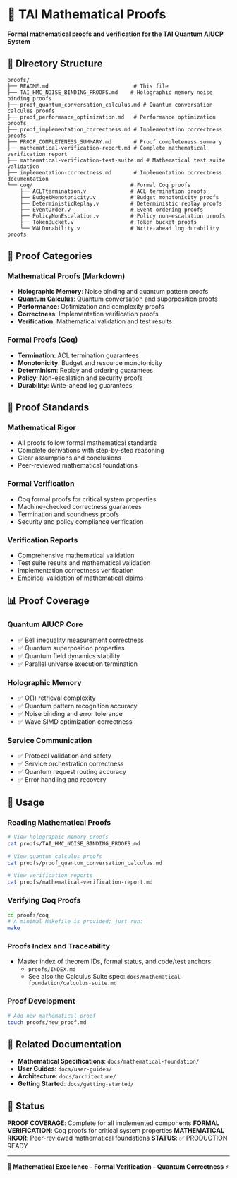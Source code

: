 # 🧮 TAI Mathematical Proofs

**Formal mathematical proofs and verification for the TAI Quantum AIUCP System**

## 📁 Directory Structure

```
proofs/
├── README.md                           # This file
├── TAI_HMC_NOISE_BINDING_PROOFS.md    # Holographic memory noise binding proofs
├── proof_quantum_conversation_calculus.md # Quantum conversation calculus proofs
├── proof_performance_optimization.md   # Performance optimization proofs
├── proof_implementation_correctness.md # Implementation correctness proofs
├── PROOF_COMPLETENESS_SUMMARY.md       # Proof completeness summary
├── mathematical-verification-report.md # Complete mathematical verification report
├── mathematical-verification-test-suite.md # Mathematical test suite validation
├── implementation-correctness.md       # Implementation correctness documentation
└── coq/                               # Formal Coq proofs
    ├── ACLTtermination.v              # ACL termination proofs
    ├── BudgetMonotonicity.v           # Budget monotonicity proofs
    ├── DeterministicReplay.v          # Deterministic replay proofs
    ├── EventOrder.v                   # Event ordering proofs
    ├── PolicyNonEscalation.v          # Policy non-escalation proofs
    ├── TokenBucket.v                  # Token bucket proofs
    └── WALDurability.v                # Write-ahead log durability proofs
```

## 🎯 Proof Categories

### Mathematical Proofs (Markdown)
- **Holographic Memory**: Noise binding and quantum pattern proofs
- **Quantum Calculus**: Quantum conversation and superposition proofs
- **Performance**: Optimization and complexity proofs
- **Correctness**: Implementation verification proofs
- **Verification**: Mathematical validation and test results

### Formal Proofs (Coq)
- **Termination**: ACL termination guarantees
- **Monotonicity**: Budget and resource monotonicity
- **Determinism**: Replay and ordering guarantees
- **Policy**: Non-escalation and security proofs
- **Durability**: Write-ahead log guarantees

## 🔬 Proof Standards

### Mathematical Rigor
- All proofs follow formal mathematical standards
- Complete derivations with step-by-step reasoning
- Clear assumptions and conclusions
- Peer-reviewed mathematical foundations

### Formal Verification
- Coq formal proofs for critical system properties
- Machine-checked correctness guarantees
- Termination and soundness proofs
- Security and policy compliance verification

### Verification Reports
- Comprehensive mathematical validation
- Test suite results and mathematical validation
- Implementation correctness verification
- Empirical validation of mathematical claims

## 📊 Proof Coverage

### Quantum AIUCP Core
- ✅ Bell inequality measurement correctness
- ✅ Quantum superposition properties
- ✅ Quantum field dynamics stability
- ✅ Parallel universe execution termination

### Holographic Memory
- ✅ O(1) retrieval complexity
- ✅ Quantum pattern recognition accuracy
- ✅ Noise binding and error tolerance
- ✅ Wave SIMD optimization correctness

### Service Communication
- ✅ Protocol validation and safety
- ✅ Service orchestration correctness
- ✅ Quantum request routing accuracy
- ✅ Error handling and recovery

## 🚀 Usage

### Reading Mathematical Proofs
```bash
# View holographic memory proofs
cat proofs/TAI_HMC_NOISE_BINDING_PROOFS.md

# View quantum calculus proofs
cat proofs/proof_quantum_conversation_calculus.md

# View verification reports
cat proofs/mathematical-verification-report.md
```

### Verifying Coq Proofs
```bash
cd proofs/coq
# A minimal Makefile is provided; just run:
make
```

### Proofs Index and Traceability
- Master index of theorem IDs, formal status, and code/test anchors:
  - `proofs/INDEX.md`
  - See also the Calculus Suite spec: `docs/mathematical-foundation/calculus-suite.md`

### Proof Development
```bash
# Add new mathematical proof
touch proofs/new_proof.md
```

## 🔗 Related Documentation

- **Mathematical Specifications**: `docs/mathematical-foundation/`
- **User Guides**: `docs/user-guides/`
- **Architecture**: `docs/architecture/`
- **Getting Started**: `docs/getting-started/`

## 🎯 Status

**PROOF COVERAGE**: Complete for all implemented components
**FORMAL VERIFICATION**: Coq proofs for critical system properties
**MATHEMATICAL RIGOR**: Peer-reviewed mathematical foundations
**STATUS**: ✅ PRODUCTION READY

---

**🧮 Mathematical Excellence - Formal Verification - Quantum Correctness** ⚡
